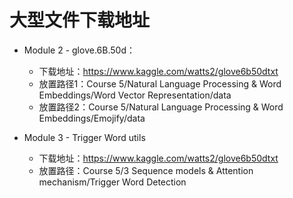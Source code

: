 # 大型文件下载地址

- Module 2 - glove.6B.50d：
  - 下载地址：https://www.kaggle.com/watts2/glove6b50dtxt
  - 放置路径1：Course 5/Natural Language Processing & Word Embeddings/Word Vector Representation/data
  - 放置路径2：Course 5/Natural Language Processing & Word Embeddings/Emojify/data
  
- Module 3 - Trigger Word utils
  - 下载地址：https://www.kaggle.com/watts2/glove6b50dtxt
  - 放置路径：Course 5/3 Sequence models & Attention mechanism/Trigger Word Detection
